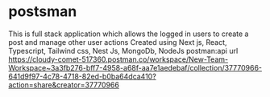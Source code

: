 # postsman
This is full stack application which allows the logged in users to create a post and manage other user actions
Created using Next js, React, Typescript, Tailwind css, Nest Js, MongoDb, NodeJs
postman:api url
https://cloudy-comet-517360.postman.co/workspace/New-Team-Workspace~3a3fb276-bff7-4958-a68f-aa7e1aedebaf/collection/37770966-641d9f97-4c78-4718-82ed-b0ba64dca410?action=share&creator=37770966
